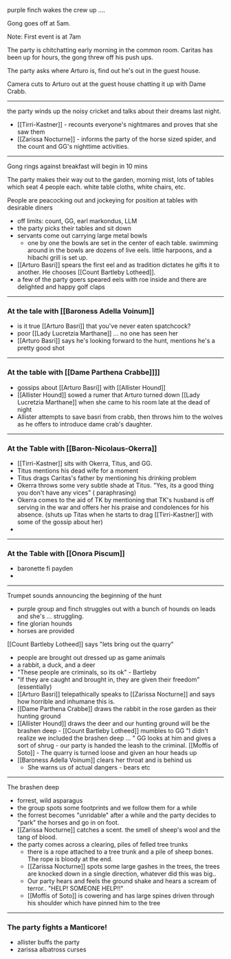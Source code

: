 purple finch wakes the crew up ....

Gong goes off at 5am.

Note:  First event is at 7am

The party is chitchatting early morning in the common room.  Caritas has been up for hours, the gong threw off his push ups.

The party asks where Arturo is, find out he's out in the guest house.

Camera cuts to Arturo out at the guest house chatting it up with Dame Crabb.

---
the party winds up the noisy cricket and talks about their dreams last night.
- [[Tirri-Kastner]] - recounts everyone's nightmares and proves that she saw them
- [[Zarissa Nocturne]] - informs the party of the horse sized spider, and the count and GG's nighttime activities.

---
Gong rings against breakfast will begin in 10 mins

The party makes their way out to the garden, morning mist, lots of tables which seat 4 people each. white table cloths, white chairs, etc.

People are peacocking out and jockeying for position at tables with desirable diners

- off limits:  count, GG, earl markondus, LLM
- the party picks their tables and sit down
- servants come out carrying large metal bowls
	- one by one the bowls are set in the center of each table.  swimming around in the bowls are dozens of live eels.  little harpoons, and a hibachi grill is set up.
- [[Arturo Basri]] spears the first eel and as tradition dictates he gifts it to another.  He chooses [[Count Bartleby Lotheed]].
- a few of the party goers speared eels with roe inside and there are delighted and happy golf claps

---
### At the tale with [[Baroness Adella Voinum]]
- is it true [[Arturo Basri]] that you've never eaten spatchcock?
- poor [[Lady Lucretzia Marthane]]  ... no one has seen her
- [[Arturo Basri]] says he's looking forward to the hunt, mentions he's a pretty good shot

--- 
### At the table with [[Dame Parthena Crabbe]]]] 
- gossips about [[Arturo Basri]] with [[Allister Hound]]
- [[Allister Hound]] sowed a rumer that Arturo turned down [[Lady Lucretzia Marthane]] when she came to his room late at the dead of night
- Allister attempts to save basri from crabb, then throws him to the wolves as he offers to introduce dame crab's daughter.
---
### At the Table with [[Baron-Nicolaus-Okerra]]
- [[Tirri-Kastner]] sits with Okerra, Titus, and GG.
- Titus mentions his dead wife for a moment
- Titus drags Caritas's father by mentioning his drinking problem
- Okerra throws some very subtle shade at Titus. "Yes, its a good thing you don't have any vices" ( paraphrasing)
- Okerra comes to the aid of TK by mentioning that TK's husband is off serving in the war and offers her his praise and condolences for his absence. (shuts up Titas when he starts to drag [[Tirri-Kastner]] with some of the gossip about her)
- 


---
### At the Table with [[Onora Piscum]]
- baronette fi payden
- 


---
Trumpet sounds announcing the beginning of the hunt
- purple group and finch struggles out with a bunch of hounds on leads and she's ... struggling.
- fine glorian hounds
- horses are provided

[[Count Bartleby Lotheed]] says "lets bring out the quarry"
- people are brought out dressed up as game animals
- a rabbit, a duck, and a deer
- "These people are criminals, so its ok" - Bartleby
- "If they are caught and brought in, they are given their freedom" (essentially)
- [[Arturo Basri]] telepathically speaks to [[Zarissa Nocturne]] and says how horrible and inhumane this is.
- [[Dame Parthena Crabbe]] draws the rabbit in the rose garden as their hunting ground
- [[Allister Hound]] draws the deer and our hunting ground will be the brashen deep
		- [[Count Bartleby Lotheed]] mumbles to GG "I didn't realize we included the brashen deep ... " GG looks at him and gives a sort of shrug
		- our party is handed the leash to the criminal.  [[Moffis of Soto]]
		- The quarry is turned loose and given an hour heads up
- [[Baroness Adella Voinum]] clears her throat and is behind us
	- She warns us of actual dangers - bears etc
---
The brashen deep
- forrest, wild asparagus 
- the group spots some footprints and we follow them for a while
- the forrest becomes "unridable" after a while and the party decides to "park" the horses and go in on foot.
- [[Zarissa Nocturne]] catches a scent.  the smell of sheep's wool and the tang of blood.
- the party comes across a clearing, piles of felled tree trunks
	- there is a rope attached to a tree trunk and a pile of sheep bones.  The rope is bloody at the end.
	- [[Zarissa Nocturne]] spots some large gashes in the trees, the trees are knocked down in a single direction, whatever did this was big..
	- Our party hears and feels the ground shake and hears a scream of terror.. "HELP! SOMEONE HELP!!"
	- [[Moffis of Soto]] is cowering and has large spines driven through his shoulder which have pinned him to the tree

---
### The party fights a Manticore!
- allister buffs the party
- zarissa albatross curses